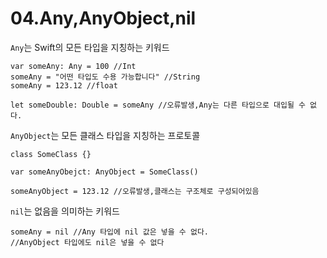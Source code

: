 # 04.Any,AnyObject,nil

`Any`는 Swift의 모든 타입을 지칭하는 키워드<br>
```
var someAny: Any = 100 //Int
someAny = "어떤 타입도 수용 가능합니다" //String
someAny = 123.12 //float

let someDouble: Double = someAny //오류발생,Any는 다른 타입으로 대입될 수 없다.
```
`AnyObject`는 모든 클래스 타입을 지칭하는 프로토콜<br>
```
class SomeClass {}

var someAnyObejct: AnyObject = SomeClass()

someAnyObject = 123.12 //오류발생,클래스는 구조체로 구성되어있음

```

`nil`는 없음을 의미하는 키워드<br>

```
someAny = nil //Any 타입에 nil 값은 넣을 수 없다.
//AnyObject 타입에도 nil은 넣을 수 없다
```
